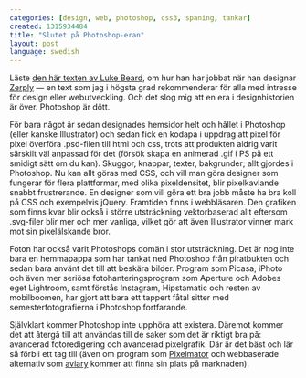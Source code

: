 ```yaml
---
categories: [design, web, photoshop, css3, spaning, tankar]
created: 1315934484
title: "Slutet på Photoshop-eran"
layout: post
language: swedish
---
```

Läste <a href="http://lukesbeard.com/posts/zerply-frontend/">den här texten av Luke Beard</a>, om hur han har jobbat när han designar <a href="http://www.zerply.com">Zerply</a> — en text som jag i högsta grad rekommenderar för alla med intresse för design eller webutveckling. Och det slog mig att en era i designhistorien är över. Photoshop är dött.

För bara något år sedan designades hemsidor helt och hållet i Photoshop (eller kanske Illustrator) och sedan fick en kodapa i uppdrag att pixel för pixel överföra .psd-filen till html och css, trots att produkten aldrig varit särskilt väl anpassad för det (försök skapa en animerad .gif i PS på ett smidigt sätt om du kan). Skuggor, knappar, texter, bakgrunder; allt gjordes i Photoshop. Nu kan allt göras med CSS, och vill man göra designer som fungerar för flera plattformar, med olika pixeldensitet, blir pixelkavlande snabbt frustrerande.  En designer som vill göra ett bra jobb måste ha bra koll på CSS och exempelvis jQuery. Framtiden finns i webbläsaren. Den grafiken som finns kvar blir också i större utsträckning vektorbaserad allt eftersom .svg-filer blir mer och mer vanliga, vilket gör att även Illustrator vinner mark mot sin pixelälskande bror.

Foton har också varit Photoshops domän i stor utsträckning. Det är nog inte bara en hemmapappa som har tankat ned Photoshop från piratbukten och sedan bara använt det till att beskära bilder. Program som Picasa, iPhoto och även mer seriösa fotohanteringsprogram som Aperture och Adobes eget Lightroom, samt förstås Instagram, Hipstamatic och resten av mobilboomen, har gjort att bara ett tappert fåtal sitter med semesterfotografierna i Photoshop fortfarande.

Självklart kommer Photoshop inte upphöra att existera. Däremot kommer det att återgå till att användas till de saker som det är riktigt bra på: avancerad fotoredigering och avancerad pixelgrafik. Där är det bäst och lär så förbli ett tag till (även om program som <a href="http://www.pixelmator.com">Pixelmator</a> och webbaserade alternativ som <a href="http://www.aviary.com/">aviary</a> kommer att finna sin plats på marknaden).

